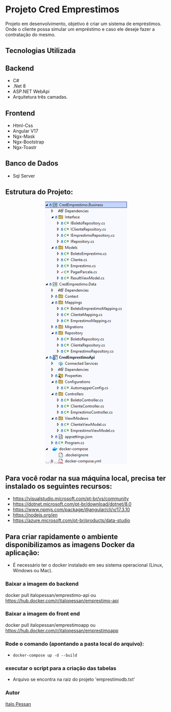 # Projeto Cred Emprestimos
Projeto em desenvolvimento, objetivo é criar um sistema de empréstimos. Onde o cliente possa simular um empréstimo e caso ele deseje fazer a contratação do mesmo.

## Tecnologias Utilizada
## Backend
- C#
- .Net 8
- ASP.NET WebApi   
- Arquitetura três camadas.
## Frontend
- Html-Css
- Angular V17
- Ngx-Mask
- Ngx-Bootstrap
- Ngx-Toastr

## Banco de Dados
- Sql Server

## Estrutura do Projeto:
<p align="center">
    <img alt="read before" src="https://github.com/pessanitalo/Assets/blob/main/Projeto.png" />
</p>

## Para você rodar na sua máquina local, precisa ter instalado os seguintes recursos:
- https://visualstudio.microsoft.com/pt-br/vs/community
- https://dotnet.microsoft.com/pt-br/download/dotnet/8.0
- https://www.npmjs.com/package/@angular/cli/v/17.3.10
- https://nodejs.org/en
- https://azure.microsoft.com/pt-br/products/data-studio

## Para criar rapidamente o ambiente disponibilizamos as imagens Docker da aplicação:
- É necessário ter o docker instalado em seu sistema operacional (Linux, Windows ou Mac).

### Baixar a imagem do backend
docker pull italopessan/emprestimo-api
ou
https://hub.docker.com/r/italopessan/emprestimo-api

### Baixar a imagem do front end
docker pull italopessan/emprestimoapp
ou
https://hub.docker.com/r/italopessan/emprestimoapp

### Rode o comando (apontando a pasta local do arquivo): 
- `docker-compose up -d --build`
### executar o script para a criação das tabelas
- Arquivo se encontra na raiz do projeto 'emprestimodb.txt'

### Autor
[Italo Pessan](https://www.linkedin.com/in/italopessan/)
